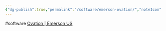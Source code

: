 ```yaml
---
{"dg-publish":true,"permalink":"/software/emerson-ovation/","noteIcon":"","created":"2025-01-02T15:00:23.317-06:00"}
---
```


#software
[Ovation | Emerson US](https://www.emerson.com/en-us/automation/ovation)